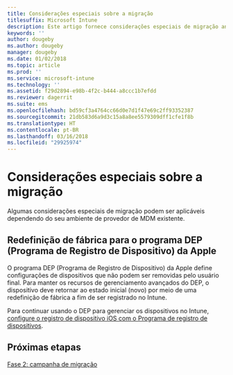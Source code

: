 ```yaml
---
title: Considerações especiais sobre a migração
titlesuffix: Microsoft Intune
description: Este artigo fornece considerações especiais de migração antes de iniciar uma campanha de migração para o Microsoft Intune.
keywords: ''
author: dougeby
ms.author: dougeby
manager: dougeby
ms.date: 01/02/2018
ms.topic: article
ms.prod: ''
ms.service: microsoft-intune
ms.technology: ''
ms.assetid: f29d2894-e98b-4f2c-b444-a8ccc1b7efdd
ms.reviewer: dagerrit
ms.suite: ems
ms.openlocfilehash: bd59cf3a4764cc66d0e7d1f47e69c2ff93352387
ms.sourcegitcommit: 21db583d6a9d3c15a8a8ee5579309dff1cfe1f8b
ms.translationtype: HT
ms.contentlocale: pt-BR
ms.lasthandoff: 03/16/2018
ms.locfileid: "29925974"
---
```

# <a name="special-migration-considerations"></a>Considerações especiais sobre a migração

Algumas considerações especiais de migração podem ser aplicáveis dependendo do seu ambiente de provedor de MDM existente.

## <a name="factory-reset-for-apples-device-enrollment-program-dep"></a>Redefinição de fábrica para o programa DEP (Programa de Registro de Dispositivo) da Apple

O programa DEP (Programa de Registro de Dispositivo) da Apple define configurações de dispositivos que não podem ser removidas pelo usuário final. Para manter os recursos de gerenciamento avançados do DEP, o dispositivo deve retornar ao estado inicial (novo) por meio de uma redefinição de fábrica a fim de ser registrado no Intune.

Para continuar usando o DEP para gerenciar os dispositivos no Intune, [configure o registro de dispositivo iOS com o Programa de registro de dispositivos](device-enrollment-program-enroll-ios.md).


## <a name="next-steps"></a>Próximas etapas

[Fase 2: campanha de migração](migration-guide-campaign.md)
